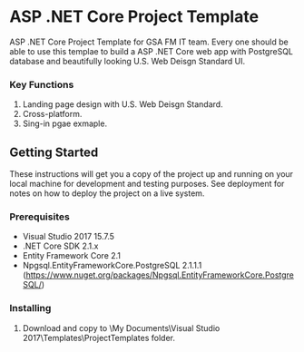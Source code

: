 # ASP .NET Core Project Template
ASP .NET Core Project Template for GSA FM IT team.  Every one should be able to use this templae to build a ASP .NET Core web app with PostgreSQL database and beautifully looking U.S. Web Deisgn Standard UI. 

### Key Functions 
1. Landing page design with U.S. Web Deisgn Standard.
2. Cross-platform.
3. Sing-in pgae exmaple.


## Getting Started
These instructions will get you a copy of the project up and running on your local machine for development and testing purposes. See deployment for notes on how to deploy the project on a live system.

### Prerequisites
- Visual Studio 2017 15.7.5
- .NET Core SDK 2.1.x
- Entity Framework Core 2.1
- Npgsql.EntityFrameworkCore.PostgreSQL 2.1.1.1 (https://www.nuget.org/packages/Npgsql.EntityFrameworkCore.PostgreSQL/)

### Installing
1. Download and copy to \My Documents\Visual Studio 2017\Templates\ProjectTemplates folder.
